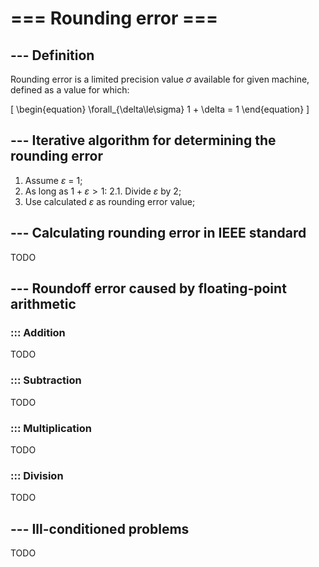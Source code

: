 # === Rounding error ===

## --- Definition

Rounding error is a limited precision value $\sigma$ available for given machine, defined as a value for which:

\[
\begin{equation}
\forall_{\delta\le\sigma} 1 + \delta = 1
\end{equation}
\]

## --- Iterative algorithm for determining the rounding error

1. Assume $\varepsilon$ = 1;
2. As long as $1 + \varepsilon > 1$:
2.1. Divide $\varepsilon$ by 2;
3. Use calculated $\varepsilon$ as rounding error value;

## --- Calculating rounding error in IEEE standard

TODO

## --- Roundoff error caused by floating-point arithmetic
### ::: Addition

TODO
### ::: Subtraction
TODO
### ::: Multiplication
TODO
### ::: Division
TODO

## --- Ill-conditioned problems
TODO
